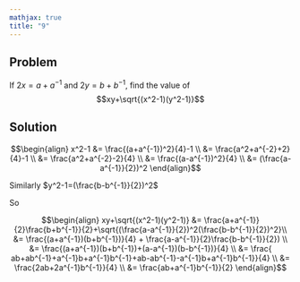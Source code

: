 ```yaml
---
mathjax: true
title: "9"
---
```


## Problem

If $2x=a+a^{-1}$ and $2y=b+b^{-1}$, find the value of
$$xy+\sqrt{(x^2-1)(y^2-1)}$$

## Solution

$$\begin{align} x^2-1 &= \frac{(a+a^{-1})^2}{4}-1 \\
                      &= \frac{a^2+a^{-2}+2}{4}-1 \\
                      &= \frac{a^2+a^{-2}-2}{4} \\
                      &= \frac{(a-a^{-1})^2}{4} \\
                      &= (\frac{a-a^{-1}}{2})^2 \end{align}$$

Similarly $y^2-1=(\frac{b-b^{-1}}{2})^2$

So

$$\begin{align} xy+\sqrt{(x^2-1)(y^2-1)} &= \frac{a+a^{-1}}{2}\frac{b+b^{-1}}{2}+\sqrt{(\frac{a-a^{-1}}{2})^2(\frac{b-b^{-1}}{2})^2}\\
         &= \frac{(a+a^{-1})(b+b^{-1})}{4} + \frac{a-a^{-1}}{2}\frac{b-b^{-1}}{2}) \\
         &= \frac{(a+a^{-1})(b+b^{-1})+(a-a^{-1})(b-b^{-1})}{4} \\
         &= \frac{ ab+ab^{-1}+a^{-1}b+a^{-1}b^{-1}+ab-ab^{-1}-a^{-1}b+a^{-1}b^{-1}}{4} \\
         &= \frac{2ab+2a^{-1}b^{-1}}{4} \\
         &= \frac{ab+a^{-1}b^{-1}}{2} \end{align}$$
                      
